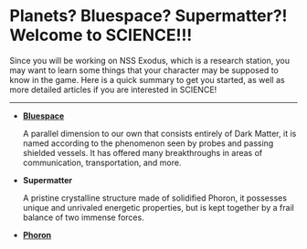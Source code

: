# Planets? Bluespace? Supermatter?! Welcome to SCIENCE!!!

Since you will be working on NSS Exodus, which is a research station, you may want to learn some things that your character may be supposed to know in the game. Here is a quick summary to get you started, as well as more detailed articles if you are interested in SCIENCE!
***

- [**Bluespace**](http://lore.solaris13.net/Science/Bluespace)

	A parallel dimension to our own that consists entirely of Dark Matter, it is named according to the phenomenon seen by probes and passing shielded vessels. It has offered many breakthroughs in areas of communication, transportation, and more.
    
- **Supermatter**

	A pristine crystalline structure made of solidified Phoron, it possesses unique and unrivaled energetic properties, but is kept together by a frail balance of two immense forces.
    
- [**Phoron**](http://lore.solaris13.net/Science/Phoron)

